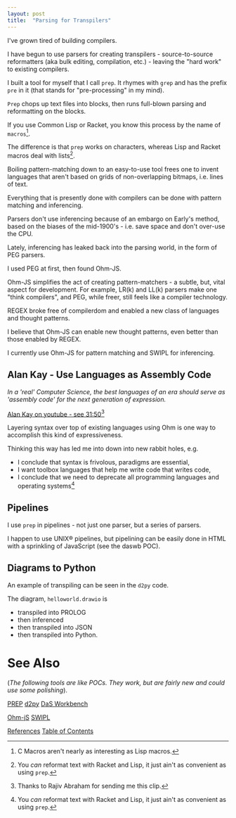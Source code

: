 ```yaml
---
layout: post
title:  "Parsing for Transpilers"
---
```

I've grown tired of building compilers.

I have begun to use parsers for creating transpilers - source-to-source reformatters (aka bulk editing, compilation, etc.) - leaving the "hard work" to existing compilers.

I built a tool for myself that I call `prep`.  It rhymes with `grep` and has the prefix `pre` in it (that stands for "pre-processing" in my mind).

`Prep` chops up text files into blocks, then runs full-blown parsing and reformatting on the blocks.

If you use Common Lisp or Racket, you know this process by the name of `macros`[^3].

[^3]: C Macros aren't nearly as interesting as Lisp macros.

The difference is that `prep` works on characters, whereas Lisp and Racket macros deal with lists[^1].

[^1]: You *can* reformat text with Racket and Lisp, it just ain't as convenient as using `prep`.

Boiling pattern-matching down to an easy-to-use tool frees one to invent languages that aren't based on grids of non-overlapping bitmaps, i.e. lines of text.

Everything that is presently done with compilers can be done with pattern matching and inferencing.

Parsers don't use inferencing because of an embargo on Early's method, based on the biases of the mid-1900's - i.e. save space and don't over-use the CPU.

Lately, inferencing has leaked back into the parsing world, in the form of PEG parsers.

I used PEG at first, then found Ohm-JS.  

Ohm-JS simplifies the act of creating pattern-matchers - a subtle, but, vital aspect for development.  For example, LR(k) and LL(k) parsers make one "think compilers", and PEG, while freer, still feels like a compiler technology.

REGEX broke free of compilerdom and enabled a new class of languages and thought patterns.

I believe that Ohm-JS can enable new thought patterns, even better than those enabled by REGEX.

I currently use Ohm-JS for pattern matching and SWIPL for inferencing.

## Alan Kay - Use Languages as Assembly Code

*In a 'real' Computer Science, the best languages of an era should serve as 'assembly code' for the next generation of expression.*

[Alan Kay on youtube - see 31:50](https://www.youtube.com/watch?v=fhOHn9TClXY&t=859s)[^2]


[^2]: Thanks to Rajiv Abraham for sending me this clip.

Layering syntax over top of existing languages using Ohm is one way to accomplish this kind of expressiveness.

Thinking this way has led me into down into new rabbit holes, e.g.
- I conclude that syntax is frivolous, paradigms are essential,
- I want toolbox languages that help me write code that writes code,
- I conclude that we need to deprecate all programming languages and operating systems[^1]
 
[^1]: 11th Rule: Programming Languages are IDE wannabes.

## Pipelines
I use `prep` in pipelines - not just one parser, but a series of parsers.

I happen to use UNIX® pipelines, but pipelining can be easily done in HTML with a sprinkling of JavaScript (see the daswb POC).
## Diagrams to Python
An example of transpiling can be seen in the `d2py` code.

The diagram, `helloworld.drawio` is 
- transpiled into PROLOG
- then inferenced
- then transpiled into JSON
- then transpiled into Python.
# See Also
(*The following tools are like POCs.  They work, but are fairly new and could use some polishing*).

[PREP](https://www.youtube.com/watch?v=-I-KQjC0oBY)
[d2py](https://guitarvydas.github.io/2022/01/25/Diagram-to-Python-Transpiler.html)
[DaS Workbench](https://guitarvydas.github.io/2021/07/30/Parsing-Diagrams-DaS-Workbench-Overview.html)

[Ohm-jS](https://github.com/harc/ohm)
[SWIPL](https://www.swi-prolog.org)

[References](https://guitarvydas.github.io/2021/01/14/References.html)
[Table of Contents](https://guitarvydas.github.io/2021/12/10/Table-of-Contents-Dec-01-2021.html)

<script src="https://utteranc.es/client.js" 
        repo="guitarvydas/guitarvydas.github.io" 
        issue-term="pathname" 
        theme="github-light" 
        crossorigin="anonymous" 
        async> 
</script> 
